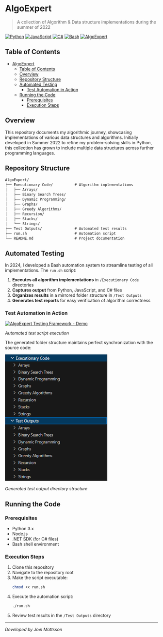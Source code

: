 # AlgoExpert

> A collection of Algorithm & Data structure implementations during the summer of 2022

[![Python](https://img.shields.io/badge/Python-3.x-blue)](https://www.python.org/)
[![JavaScript](https://img.shields.io/badge/JavaScript-ES6-yellow)](https://developer.mozilla.org/en-US/docs/Web/JavaScript)
[![C#](https://img.shields.io/badge/C%23-.NET-purple)](https://dotnet.microsoft.com/languages/csharp)
[![Bash](https://img.shields.io/badge/Bash-Script-green)](https://www.gnu.org/software/bash/)
[![AlgoExpert](https://img.shields.io/badge/Practice-AlgoExpert-orange)](https://www.algoexpert.io/)

## Table of Contents

- [AlgoExpert](#algoexpert)
  - [Table of Contents](#table-of-contents)
  - [Overview](#overview)
  - [Repository Structure](#repository-structure)
  - [Automated Testing](#automated-testing)
    - [Test Automation in Action](#test-automation-in-action)
  - [Running the Code](#running-the-code)
    - [Prerequisites](#prerequisites)
    - [Execution Steps](#execution-steps)

## Overview

This repository documents my algorithmic journey, showcasing implementations of various data structures and algorithms. Initially developed in Summer 2022 to refine my problem-solving skills in Python, this collection has grown to include multiple data structures across further programming languages.


## Repository Structure

```
AlgoExpert/
├── Executionary Code/          # Algorithm implementations
│   ├── Arrays/
│   ├── Binary Search Trees/
│   ├── Dynamic Programming/
│   ├── Graphs/
│   ├── Greedy Algorithms/
│   ├── Recursion/
│   ├── Stacks/
│   └── Strings/
├── Test Outputs/               # Automated test results
├── run.sh                      # Automation script
└── README.md                   # Project documentation
```


## Automated Testing

In 2024, I developed a Bash automation system to streamline testing of all implementations. The `run.sh` script:

1. **Executes all algorithm implementations** in `/Executionary Code` directories
2. **Captures output** from Python, JavaScript, and C# files
3. **Organizes results** in a mirrored folder structure in `/Test Outputs`
4. **Generates test reports** for easy verification of algorithm correctness

### Test Automation in Action

[![AlgoExpert Testing Framework - Demo](https://img.youtube.com/vi/TenIHvCpTzM/maxresdefault.jpg)](https://www.youtube.com/watch?v=TenIHvCpTzM)

*Automated test script execution*

The generated folder structure maintains perfect synchronization with the source code:

![run-pic](run.PNG)

*Generated test output directory structure*

## Running the Code

### Prerequisites

- Python 3.x
- Node.js
- .NET SDK (for C# files)
- Bash shell environment

### Execution Steps

1. Clone this repository
2. Navigate to the repository root
3. Make the script executable:
   ```bash
   chmod +x run.sh
   ```
4. Execute the automation script:
   ```bash
   ./run.sh
   ```
5. Review test results in the `/Test Outputs` directory


---

*Developed by Joel Mattsson*
